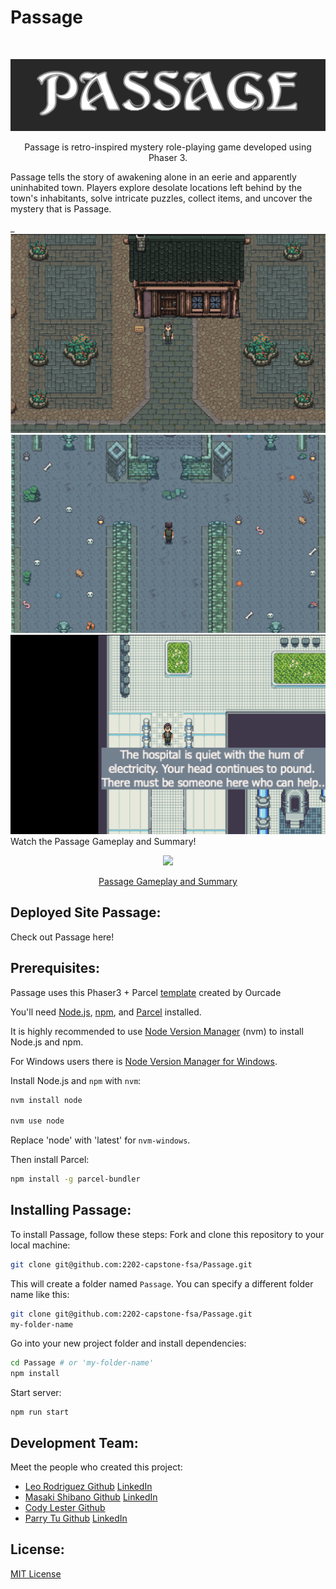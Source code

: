 # Passage

<!--- These are examples. See https://shields.io for others or to customize this set of shields. You might want to include dependencies, project status and licence info here --->

<!-- ![GitHub contributors](https://img.shields.io/github/contributors/nicolerae/README-templateFSA.md)
![GitHub stars](https://img.shields.io/github/stars/nicolerae/README-templateFSA.md?style=social)
![GitHub forks](https://img.shields.io/github/forks/nicolerae/README-templateFSA.md?style=social)
![Twitter Follow](https://img.shields.io/twitter/follow/nicole_rae?style=social) -->

<!-- PROJECT LOGO -->
<br />
<p align="center">
  <a href="">
    <img src="./public/images/passage.png" alt="Logo" >
  </a>
  <p align="center">
   Passage is retro-inspired mystery role-playing game developed using Phaser 3.
    <br />

Passage tells the story of awakening alone in an eerie and apparently uninhabited town. Players explore desolate locations left behind by the town's inhabitants, solve intricate puzzles, collect items, and uncover the mystery that is Passage.

<!-- PROJECT DEMO GIF, AND IMAGES SHOULD BE PUT HERE-->

\_</b> <img src="./public/images/screenshot1.png" alt="Logo" ><img src="./public/images/screenshot2.png" alt="Logo" ><img src="./public/images/hospital.png" alt="Logo" > </b> Watch the Passage Gameplay and Summary!

<p align=‘center’/>
<p align='center'><a href="https://youtu.be/Wjf7gqf6Jmw"> <img style="max-width:300px" src="https://cdn.loom.com/sessions/thumbnails/04d6c8482c7341fb9b423d10f0bea30b-with-play.gif"> </br> <p align='center'> Passage Gameplay and Summary</p> </a> </p>

## Deployed Site Passage:

Check out Passage here!

<!--- You can link to the deployed site, or a link to the demo recording, or etc. here --->

## Prerequisites:

Passage uses this Phaser3 + Parcel [template](https://github.com/ourcade/phaser3-parcel-template) created by Ourcade

You'll need [Node.js](https://nodejs.org/en/), [npm](https://www.npmjs.com/), and [Parcel](https://parceljs.org/) installed.

It is highly recommended to use [Node Version Manager](https://github.com/nvm-sh/nvm) (nvm) to install Node.js and npm.

For Windows users there is [Node Version Manager for Windows](https://github.com/coreybutler/nvm-windows).

Install Node.js and `npm` with `nvm`:

```bash
nvm install node

nvm use node
```

Replace 'node' with 'latest' for `nvm-windows`.

Then install Parcel:

```bash
npm install -g parcel-bundler
```

## Installing Passage:

To install Passage, follow these steps:
Fork and clone this repository to your local machine:

```bash
git clone git@github.com:2202-capstone-fsa/Passage.git
```

This will create a folder named `Passage`. You can specify a different folder name like this:

```bash
git clone git@github.com:2202-capstone-fsa/Passage.git
my-folder-name
```

Go into your new project folder and install dependencies:

```bash
cd Passage # or 'my-folder-name'
npm install
```

Start server:

```
npm run start
```

## Development Team:

Meet the people who created this project:

- [Leo Rodriguez Github](https://github.com/leorodriguez916) [LinkedIn](https://www.linkedin.com/in/leorubenrodriguez/)
- [Masaki Shibano Github](https://github.com/mShibano) [LinkedIn](https://www.linkedin.com/in/masakishibano/)
- [Cody Lester Github](https://github.com/krisco124)
- [Parry Tu Github](https://github.com/ParryTu) [LinkedIn](http://linkedin.com/in/parryt/)

<!-- You might want to consider using something like the [All Contributors](https://github.com/all-contributors/all-contributors) specification and its [emoji key](https://allcontributors.org/docs/en/emoji-key).
 -->

## License:

[MIT License](https://github.com/ourcade/phaser3-parcel-template/blob/master/LICENSE)
